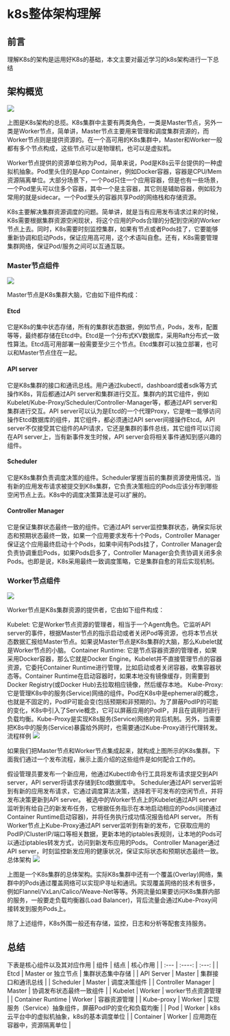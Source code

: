 # k8s整体架构理解

## 前言

理解K8s的架构是运用好K8s的基础，本文主要对最近学习的k8s架构进行一下总结

## 架构概览

![](https://github.com/stevenhoukai/myblog/blob/main/images/k8sjiagou.jpg)

上图是K8s架构的总揽。K8s集群中主要有两类角色，一类是Master节点，另外一类是Worker节点，简单讲，Master节点主要用来管理和调度集群资源的，而Worker节点则是提供资源的。在一个高可用的K8s集群中，Master和Worker一般都有多个节点构成，这些节点可以是物理机，也可以是虚拟机。

Worker节点提供的资源单位称为Pod，简单来说，Pod是K8s云平台提供的一种虚拟机抽象。Pod里头住的是App Container，例如Docker容器，容器是CPU/Mem资源隔离单位。大部分场景下，一个Pod只住一个应用容器，但是也有一些场景，一个Pod里头可以住多个容器，其中一个是主容器，其它则是辅助容器，例如较为常用的就是sidecar。一个Pod里头的容器共享Pod的网络栈和存储资源。

K8s主要解决集群资源调度的问题。简单讲，就是当有应用发布请求过来的时候，K8s需要根据集群资源空闲现状，将这个应用的Pods合理的分配到空闲的Worker节点上去。同时，K8s需要时刻监控集群，如果有节点或者Pods挂了，它要能够重新协调和启动Pods，保证应用高可用，这个术语叫自愈。还有，K8s需要管理集群网络，保证Pod/服务之间可以互通互联。

### Master节点组件

![](https://github.com/stevenhoukai/myblog/blob/main/images/k8sjiagou-master.jpg)

Master节点是K8s集群大脑，它由如下组件构成：

#### Etcd
它是K8s的集中状态存储，所有的集群状态数据，例如节点，Pods，发布，配置等等，最终都存储在Etcd中。Etcd是一个分布式KV数据库，采用Raft分布式一致性算法。Etcd高可用部署一般需要至少三个节点。Etcd集群可以独立部署，也可以和Master节点住在一起。
#### API server
它是K8s集群的接口和通讯总线。用户通过kubectl，dashboard或者sdk等方式操作K8s，背后都通过API server和集群进行交互。集群内的其它组件，例如Kubelet/Kube-Proxy/Scheduler/Controller-Manager等，都通过API server和集群进行交互。API server可以认为是Etcd的一个代理Proxy，它是唯一能够访问操作Etcd数据库的组件，其它组件，都必须通过API server间接操作Etcd。API server不仅接受其它组件的API请求，它还是集群的事件总线，其它组件可以订阅在API server上，当有新事件发生时候，API server会将相关事件通知到感兴趣的组件。
#### Scheduler
它是K8s集群负责调度决策的组件。Scheduler掌握当前的集群资源使用情况，当有新的应用发布请求被提交到K8s集群，它负责决策相应的Pods应该分布到哪些空闲节点上去。K8s中的调度决策算法是可以扩展的。
#### Controller Manager
它是保证集群状态最终一致的组件。它通过API server监控集群状态，确保实际状态和预期状态最终一致，如果一个应用要求发布十个Pods，Controller Manager保证这个应用最终启动十个Pods，如果中间有Pods挂了，Controller Manager会负责协调重启Pods，如果Pods启多了，Controller Manager会负责协调关闭多余Pods。也即是说，K8s采用最终一致调度策略，它是集群自愈的背后实现机制。

### Worker节点组件

![](https://github.com/stevenhoukai/myblog/blob/main/images/k8sjiagou-worker.jpg)

Worker节点是K8s集群资源的提供者，它由如下组件构成：

Kubelet: 它是Worker节点资源的管理者，相当于一个Agent角色。它监听API server的事件，根据Master节点的指示启动或者关闭Pod等资源，也将本节点状态数据汇报给Master节点。如果说Master节点是K8s集群的大脑，那么Kubelet就是Worker节点的小脑。
Container Runtime: 它是节点容器资源的管理者，如果采用Docker容器，那么它就是Docker Engine。Kubelet并不直接管理节点的容器资源，它委托Container Runtime进行管理，比如启动或者关闭容器，收集容器状态等。Container Runtime在启动容器时，如果本地没有镜像缓存，则需要到Docker Registry(或Docker Hub)去拉取相应镜像，然后缓存本地。
Kube-Proxy: 它是管理K8s中的服务(Service)网络的组件。Pod在K8s中是ephemeral的概念，也就是不固定的，PodIP可能会变(包括预期和非预期的)。为了屏蔽PodIP的可能的变化，K8s中引入了Servie概念，它可以屏蔽应用的PodIP，并且在调用时进行负载均衡。Kube-Proxy是实现K8s服务(Service)网络的背后机制。另外，当需要把K8s中的服务(Service)暴露给外网时，也需要通过Kube-Proxy进行代理转发。
流程样例
![](https://github.com/stevenhoukai/myblog/blob/main/images/k8sjiagou-liucheng.jpg)

如果我们把Master节点和Worker节点集成起来，就构成上图所示的K8s集群。下面我们通过一个发布流程，展示上面介绍的这些组件是如何配合工作的。

假设管理员要发布一个新应用，他通过Kubectl命令行工具将发布请求提交到API server，API server将请求存储到Etcd数据库中。
Scheduler通过API server监听到有新的应用发布请求，它通过调度算法决策，选择若干可发布的空闲节点，并将发布决策更新到API server。
被选中的Worker节点上的Kubelet通过API server监听到有给自己的新发布任务，它根据任务指示在本地启动相应的Pods(间接通过Container Runtime启动容器)，并将任务执行成功情况报告给API server。
所有Worker节点上Kube-Proxy通过API server监听到有新的发布，它获取应用的PodIP/ClusterIP/端口等相关数据，更新本地的iptables表规则，让本地的Pods可以通过iptables转发方式，访问到新发布应用的Pods。
Controller Manager通过API server，时刻监控新发应用的健康状况，保证实际状态和预期状态最终一致。
总体架构
![](https://github.com/stevenhoukai/myblog/blob/main/images/k8sjiagou-zongti.jpg)

上图是一个K8s集群的总体架构。实际K8s集群中还有一个覆盖(Overlay)网络，集群中的Pods通过覆盖网络可以实现IP寻址和通讯。实现覆盖网络的技术有很多，例如Flannel/VxLan/Calico/Weave-Net等等。外网流量如果要访问K8s集群内部的服务，一般要走负载均衡器(Load Balancer)，背后流量会通过Kube-Proxy间接转发到服务Pods上。

除了上述组件，K8s外围一般还有存储，监控，日志和分析等配套支持服务。

## 总结
下表是核心组件以及其对应作用
| 组件      | 结点 | 核心作用     |
| :---        |    :----:   |          :---: |
| Etcd      | Master or 独立节点       | 集群状态集中存储   |
| API Server   | Master        | 集群接口和通讯总线 |
| Scheduler   | Master        | 调度决策组件 |
| Controller Manager   | Master        | 协调发布状态最终一致组件 |
| Kubelet   | Worker        | worker节点资源管理 |
| Container Runtime   | Worker        | 容器资源管理 |
| Kube-proxy   | Worker        | 实现服务（Service）抽象组件，屏蔽PodIP的变化和负载均衡 |
| Pod   | Worker        | k8s云平台中的虚拟机抽象，k8s的基本调度单位 |
| Container   | Worker        | 应用跑在容器中，资源隔离单位 |